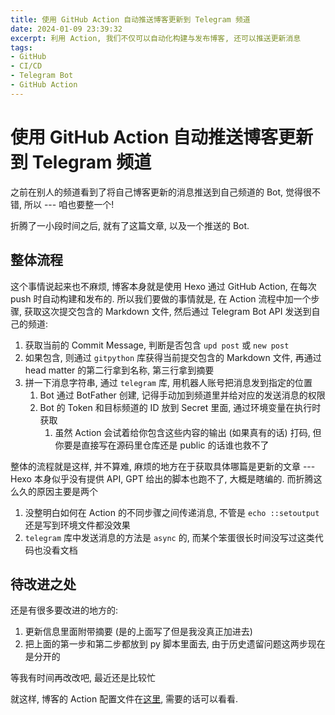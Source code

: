 ```yaml
---
title: 使用 GitHub Action 自动推送博客更新到 Telegram 频道
date: 2024-01-09 23:39:32
excerpt: 利用 Action, 我们不仅可以自动化构建与发布博客, 还可以推送更新消息
tags:
- GitHub
- CI/CD
- Telegram Bot
- GitHub Action
---
```


# 使用 GitHub Action 自动推送博客更新到 Telegram 频道

之前在别人的频道看到了将自己博客更新的消息推送到自己频道的 Bot, 觉得很不错, 所以 --- 咱也要整一个!

折腾了一小段时间之后, 就有了这篇文章, 以及一个推送的 Bot.

## 整体流程

这个事情说起来也不麻烦, 博客本身就是使用 Hexo 通过 GitHub Action, 在每次 push 时自动构建和发布的. 所以我们要做的事情就是, 在 Action 流程中加一个步骤, 获取这次提交包含的 Markdown 文件, 然后通过 Telegram Bot API 发送到自己的频道:

1. 获取当前的 Commit Message, 判断是否包含 `upd post` 或 `new post`
2. 如果包含, 则通过 `gitpython` 库获得当前提交包含的 Markdown 文件, 再通过 head matter 的第二行拿到名称, 第三行拿到摘要
3. 拼一下消息字符串, 通过 `telegram` 库, 用机器人账号把消息发到指定的位置
   1. Bot 通过 BotFather 创建, 记得手动加到频道里并给对应的发送消息的权限
   2. Bot 的 Token 和目标频道的 ID 放到 Secret 里面, 通过环境变量在执行时获取
      1. 虽然 Action 会试着给你包含这些内容的输出 (如果真有的话) 打码, 但你要是直接写在源码里仓库还是 public 的话谁也救不了

整体的流程就是这样, 并不算难, 麻烦的地方在于获取具体哪篇是更新的文章 --- Hexo 本身似乎没有提供 API, GPT 给出的脚本也跑不了, 大概是瞎编的. 而折腾这么久的原因主要是两个

1. 没整明白如何在 Action 的不同步骤之间传递消息, 不管是 `echo ::setoutput` 还是写到环境文件都没效果
2. `telegram` 库中发送消息的方法是 `async` 的, 而某个笨蛋很长时间没写过这类代码也没看文档

## 待改进之处

还是有很多要改进的地方的:

1. 更新信息里面附带摘要 (是的上面写了但是我没真正加进去)
2. 把上面的第一步和第二步都放到 py 脚本里面去, 由于历史遗留问题这两步现在是分开的

等我有时间再改改吧, 最近还是比较忙

就这样, 博客的 Action 配置文件在[这里](https://github.com/HorizonChaser/horizonchaser.github.io/blob/backup/.github/workflows/main.yml), 需要的话可以看看.
